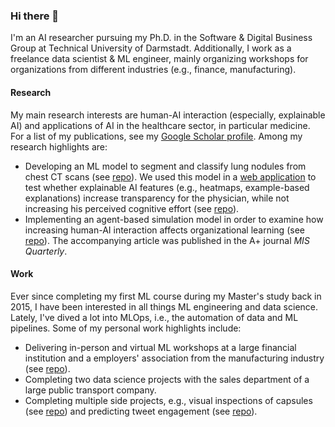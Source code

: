 ### Hi there 👋

<!--
**felixpeters/felixpeters** is a ✨ _special_ ✨ repository because its `README.md` (this file) appears on your GitHub profile.

Here are some ideas to get you started:

- 🔭 I’m currently working on ...
- 🌱 I’m currently learning ...
- 👯 I’m looking to collaborate on ...
- 🤔 I’m looking for help with ...
- 💬 Ask me about ...
- 📫 How to reach me: ...
- 😄 Pronouns: ...
- ⚡ Fun fact: ...
-->
I'm an AI researcher pursuing my Ph.D. in the Software & Digital Business Group at Technical University of Darmstadt. Additionally, I work as a freelance data scientist & ML engineer, mainly organizing workshops for organizations from different industries (e.g., finance, manufacturing).

#### Research

My main research interests are human-AI interaction (especially, explainable AI) and applications of AI in the healthcare sector, in particular medicine. For a list of my publications, see my [Google Scholar profile](https://scholar.google.com/citations?user=pOUZCagAAAAJ&hl=en). Among my research highlights are:

- Developing an ML model to segment and classify lung nodules from chest CT scans (see [repo](https://github.com/felixpeters/lung-cancer-detection)). We used this model in a [web application](https://radiology-ai.netlify.app/) to test whether explainable AI features (e.g., heatmaps, example-based explanations) increase transparency for the physician, while not increasing his perceived cognitive effort (see [repo](https://github.com/felixpeters/xai-radiology-app)).
- Implementing an agent-based simulation model in order to examine how increasing human-AI interaction affects organizational learning (see [repo](https://github.com/felixpeters/ml-ol-simulation)). The accompanying article was published in the A+ journal *MIS Quarterly*.

#### Work

Ever since completing my first ML course during my Master's study back in 2015, I have been interested in all things ML engineering and data science. Lately, I've dived a lot into MLOps, i.e., the automation of data and ML pipelines. Some of my personal work highlights include:

- Delivering in-person and virtual ML workshops at a large financial institution and a employers' association from the manufacturing industry (see [repo](https://github.com/felixpeters/ml-workflow-tools)).
- Completing two data science projects with the sales department of a large public transport company.
- Completing multiple side projects, e.g., visual inspections of capsules (see [repo](https://github.com/felixpeters/capsule-inspection)) and predicting tweet engagement (see [repo](https://github.com/felixpeters/tweet-engagement-prediction)).
